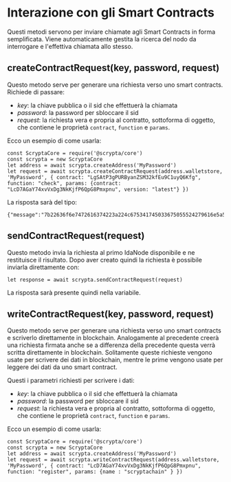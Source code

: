 # Interazione con gli Smart Contracts

Questi metodi servono per inviare chiamate agli Smart Contracts in forma semplificata. Viene automaticamente gestita la ricerca del nodo da interrogare e l'effettiva chiamata allo stesso.

## createContractRequest(key, password, request)

Questo metodo serve per generare una richiesta verso uno smart contracts. Richiede di passare:
- *key*: la chiave pubblica o il sid che effettuerà la chiamata
- *password*: la password per sbloccare il sid
- *request*: la richiesta vera e propria al contratto, sottoforma di oggetto, che contiene le proprietà `contract`, `function` e `params`.

Ecco un esempio di come usarla:

```
const ScryptaCore = require('@scrypta/core')
const scrypta = new ScryptaCore
let address = await scrypta.createAddress('MyPassword')
let request = await scrypta.createContractRequest(address.walletstore, 'MyPassword', { contract: "LgSAtP3gPURByanZSM32kfEu9C1uyQ6Kfg", function: "check", params: {contract: "LcD7AGaY74xvVxDg3NkKjfP6QpG8Pmxpnu", version: "latest"} })
```

La risposta sarà del tipo:

```
{"message":"7b22636f6e7472616374223a224c675341745033675055524279616e5a534d33326b664575394331757951364b6667222c2266756e6374696f6e223a22696e646578222c22706172616d73223a7b22636f6e7472616374223a224c4c734e577179687248327748706838373956585446614e4c4c597434334a6a7136222c2276657273696f6e223a226c6174657374227d7d","hash":"2b8cfaafda8ab93046fcc5e5135472b7c0be2259e8d414eadee99d662cd3934d","signature":"54cb580b23bc0fc63857be8c30f5cb2a37cc016ad64abfeee0a44463f67a84f461f995a287562b6245e80458ce0e97b63b8101511f0f1459ee6fd5bbd5b215f8","pubkey":"0366c39e2700b045c247bce4d8f1a858deae30fac80bf2ce3e1b428dd849f35c01","address":"LXHGeHh83wdMi2sd6tkgnhpPrgWUQSAjTb"}
```

## sendContractRequest(request)

Questo metodo invia la richiesta al primo IdaNode disponibile e ne restituisce il risultato. Dopo aver creato quindi la richiesta è possibile inviarla direttamente con:

```
let response = await scrypta.sendContractRequest(request)
```

La risposta sarà presente quindi nella variabile.

## writeContractRequest(key, password, request)

Questo metodo serve per generare una richiesta verso uno smart contracts e scriverlo direttamente in blockchain.
Analogamente al precedente creerà una richiesta firmata anche se a differenza della precedente questa verrà scritta direttamente in blockchain.
Solitamente queste richieste vengono usate per scrivere dei dati in blockchain, mentre le prime vengono usate per leggere dei dati da uno smart contract.

Questi i parametri richiesti per scrivere i dati:
- *key*: la chiave pubblica o il sid che effettuerà la chiamata
- *password*: la password per sbloccare il sid
- *request*: la richiesta vera e propria al contratto, sottoforma di oggetto, che contiene le proprietà `contract`, `function` e `params`.

Ecco un esempio di come usarla:

```
const ScryptaCore = require('@scrypta/core')
const scrypta = new ScryptaCore
let address = await scrypta.createAddress('MyPassword')
let request = await scrypta.writeContractRequest(address.walletstore, 'MyPassword', { contract: "LcD7AGaY74xvVxDg3NkKjfP6QpG8Pmxpnu", function: "register", params: {name : "scryptachain" } })
```